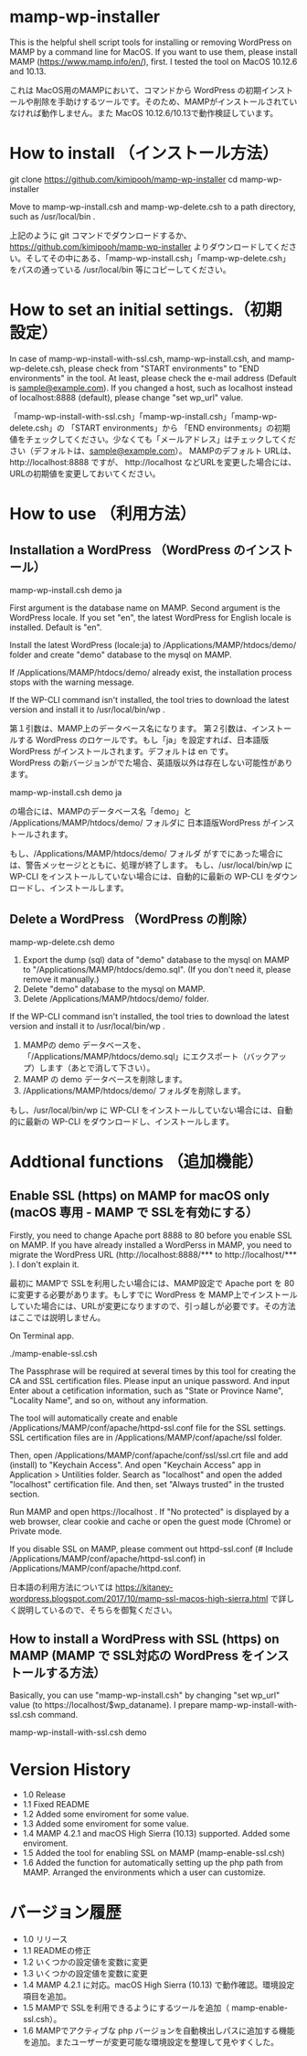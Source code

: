 # mamp-wp-installer
This is the helpful shell script tools for installing or removing WordPress on MAMP by a command line for MacOS. If you want to use them, please install MAMP (https://www.mamp.info/en/),  first. I tested the tool on MacOS 10.12.6 and 10.13.

これは MacOS用のMAMPにおいて、コマンドから WordPress の初期インストールや削除を手助けするツールです。そのため、MAMPがインストールされていなければ動作しません。また MacOS 10.12.6/10.13で動作検証しています。

# How to install （インストール方法）

git clone https://github.com/kimipooh/mamp-wp-installer
cd mamp-wp-installer

Move to mamp-wp-install.csh and mamp-wp-delete.csh to a path directory, such as /usr/local/bin .

上記のように git コマンドでダウンロードするか、https://github.com/kimipooh/mamp-wp-installer よりダウンロードしてください。そしてその中にある、「mamp-wp-install.csh」「mamp-wp-delete.csh」をパスの通っている /usr/local/bin 等にコピーしてください。

# How to set an initial settings.（初期設定）

In case of mamp-wp-install-with-ssl.csh, mamp-wp-install.csh, and mamp-wp-delete.csh, please check from "START environments" to "END environments" in the tool.  At least, please check the e-mail address (Default is sample@example.com).
If you changed a host, such as localhost instead of localhost:8888 (default), please change "set wp_url" value.

「mamp-wp-install-with-ssl.csh」「mamp-wp-install.csh」「mamp-wp-delete.csh」の 「START environments」から 「END environments」の初期値をチェックしてください。少なくても「メールアドレス」はチェックしてください（デフォルトは、sample@example.com）。
MAMPのデフォルト URLは、 http://localhost:8888 ですが、 http://localhost などURLを変更した場合には、URLの初期値を変更しておいてください。

# How to use （利用方法）

## Installation a WordPress （WordPress のインストール）

mamp-wp-install.csh  demo ja

First argument is the database name on MAMP.
Second argument is the WordPress locale. If you set "en", the latest WordPress for English locale is installed. Default is "en".

Install the latest WordPress (locale:ja) to /Applications/MAMP/htdocs/demo/ folder and create "demo" database to the mysql on MAMP.

If /Applications/MAMP/htdocs/demo/ already exist, the installation process stops with the warning message.

If the WP-CLI command isn't installed, the tool tries to download the latest version and install it to /usr/local/bin/wp .

第１引数は、MAMP上のデータベース名になります。
第２引数は、インストールする WordPress のロケールです。もし「ja」を設定すれば、日本語版 WordPress がインストールされます。デフォルトは en です。<br />
WordPress の新バージョンがでた場合、英語版以外は存在しない可能性があります。

mamp-wp-install.csh  demo ja

の場合には、MAMPのデータベース名「demo」と /Applications/MAMP/htdocs/demo/ フォルダに 日本語版WordPress がインストールされます。

もし、/Applications/MAMP/htdocs/demo/ フォルダ がすでにあった場合には、警告メッセージとともに、処理が終了します。
もし、/usr/local/bin/wp に WP-CLI をインストールしていない場合には、自動的に最新の WP-CLI をダウンロードし、インストールします。

## Delete a WordPress （WordPress の削除）

mamp-wp-delete.csh  demo

1. Export the dump (sql) data of "demo" database to the mysql on MAMP to "/Applications/MAMP/htdocs/demo.sql". (If you don't need it, please remove it manually.) 
2. Delete "demo" database to the mysql on MAMP.
3. Delete /Applications/MAMP/htdocs/demo/ folder.

If the WP-CLI command isn't installed, the tool tries to download the latest version and install it to /usr/local/bin/wp .

1. MAMPの demo データベースを、 「/Applications/MAMP/htdocs/demo.sql」にエクスポート（バックアップ）します（あとで消して下さい）。
2. MAMP の demo データベースを削除します。
3. /Applications/MAMP/htdocs/demo/ フォルダを削除します。

もし、/usr/local/bin/wp に WP-CLI をインストールしていない場合には、自動的に最新の WP-CLI をダウンロードし、インストールします。

# Addtional functions （追加機能）

## Enable SSL (https) on MAMP for macOS only (macOS 専用 - MAMP で SSLを有効にする）

Firstly, you need to change Apache port 8888 to 80 before you enable SSL on MAMP.
If you have already installed a WordPerss in MAMP, you need to migrate the WordPress URL (http://localhost:8888/*** to http://localhost/*** ). I don't explain it. 

最初に MAMPで SSLを利用したい場合には、MAMP設定で Apache port を 80 に変更する必要があります。もしすでに WordPress を MAMP上でインストールしていた場合には、URLが変更になりますので、引っ越しが必要です。その方法はここでは説明しません。

On Terminal app.

./mamp-enable-ssl.csh 

The Passphrase will be required at several times by this tool for creating the CA and SSL certification files.
Please input an unique password. And input Enter about a cetification information, such as "State or Province Name", "Locality Name", and so on, without any information. 

The tool will automatically create and enable /Applications/MAMP/conf/apache/httpd-ssl.conf file for the SSL settings. SSL certification files are in  /Applications/MAMP/conf/apache/ssl folder.

Then, open /Applications/MAMP/conf/apache/conf/ssl/ssl.crt file and add (install) to "Keychain Access". And open "Keychain Access" app in Application > Untilities folder. Search as "localhost" and open the added "localhost" certification file. And then, set "Always trusted" in the trusted section.

Run MAMP and open https://localhost . If "No protected" is displayed by a web browser, clear cookie and cache or open the guest mode (Chrome) or Private mode.

If you disable SSL on MAMP, please comment out httpd-ssl.conf (# Include /Applications/MAMP/conf/apache/httpd-ssl.conf) in /Applications/MAMP/conf/apache/httpd.conf.

日本語の利用方法については
https://kitaney-wordpress.blogspot.com/2017/10/mamp-ssl-macos-high-sierra.html
で詳しく説明しているので、そちらを御覧ください。

## How to install a WordPress with SSL (https) on MAMP (MAMP で SSL対応の WordPress をインストールする方法）

Basically, you can use "mamp-wp-install.csh" by changing "set wp_url" value (to https://localhost/$wp_dataname).
I prepare mamp-wp-install-with-ssl.csh command.

mamp-wp-install-with-ssl.csh  demo 

# Version History

* 1.0 Release
* 1.1 Fixed README
* 1.2 Added some enviroment for some value.
* 1.3 Added some enviroment for some value.
* 1.4 MAMP 4.2.1 and macOS High Sierra (10.13) supported. Added some enviroment.
* 1.5 Added the tool for enabling SSL on MAMP (mamp-enable-ssl.csh)
* 1.6 Added the function for automatically setting up the php path from MAMP. Arranged the environments which a user can customize.

# バージョン履歴

* 1.0 リリース
* 1.1 READMEの修正
* 1.2 いくつかの設定値を変数に変更
* 1.3 いくつかの設定値を変数に変更
* 1.4 MAMP 4.2.1 に対応。macOS High Sierra (10.13) で動作確認。環境設定項目を追加。
* 1.5 MAMPで SSLを利用できるようにするツールを追加（ mamp-enable-ssl.csh）。
* 1.6 MAMPでアクティブな php バージョンを自動検出しパスに追加する機能を追加。またユーザーが変更可能な環境設定を整理して見やすくした。